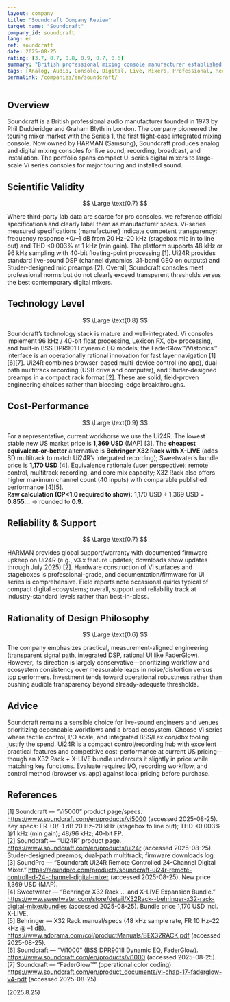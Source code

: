 ```yaml
---
layout: company
title: "Soundcraft Company Review"
target_name: "Soundcraft"
company_id: soundcraft
lang: en
ref: soundcraft
date: 2025-08-25
rating: [3.7, 0.7, 0.8, 0.9, 0.7, 0.6]
summary: "British professional mixing console manufacturer established in 1973, now owned by HARMAN. Offers comprehensive mixing console lineup from compact Ui series to professional Vi series, with solid analog heritage but facing strong digital competition."
tags: [Analog, Audio, Console, Digital, Live, Mixers, Professional, Recording]
permalink: /companies/en/soundcraft/
---
```

## Overview

Soundcraft is a British professional audio manufacturer founded in 1973 by Phil Dudderidge and Graham Blyth in London. The company pioneered the touring mixer market with the Series 1, the first flight-case integrated mixing console. Now owned by HARMAN (Samsung), Soundcraft produces analog and digital mixing consoles for live sound, recording, broadcast, and installation. The portfolio spans compact Ui series digital mixers to large-scale Vi series consoles for major touring and installed sound.

## Scientific Validity

$$ \Large \text{0.7} $$

Where third-party lab data are scarce for pro consoles, we reference official specifications and clearly label them as manufacturer specs. Vi-series measured specifications (manufacturer) indicate competent transparency: frequency response +0/–1 dB from 20 Hz–20 kHz (stagebox mic in to line out) and THD <0.003% at 1 kHz (min gain). The platform supports 48 kHz or 96 kHz sampling with 40-bit floating-point processing [1]. Ui24R provides standard live-sound DSP (channel dynamics, 31-band GEQ on outputs) and Studer-designed mic preamps [2]. Overall, Soundcraft consoles meet professional norms but do not clearly exceed transparent thresholds versus the best contemporary digital mixers.

## Technology Level

$$ \Large \text{0.8} $$

Soundcraft’s technology stack is mature and well-integrated. Vi consoles implement 96 kHz / 40-bit float processing, Lexicon FX, dbx processing, and built-in BSS DPR901II dynamic EQ models; the FaderGlow™/Vistonics™ interface is an operationally rational innovation for fast layer navigation [1][6][7]. Ui24R combines browser-based multi-device control (no app), dual-path multitrack recording (USB drive and computer), and Studer-designed preamps in a compact rack format [2]. These are solid, field-proven engineering choices rather than bleeding-edge breakthroughs.

## Cost-Performance

$$ \Large \text{0.9} $$

For a representative, current workhorse we use the Ui24R. The lowest stable new US market price is **1,369 USD** (MAP) [3]. The **cheapest equivalent-or-better** alternative is **Behringer X32 Rack with X-LIVE** (adds SD multitrack to match Ui24R’s integrated recording); Sweetwater’s bundle price is **1,170 USD** [4]. Equivalence rationale (user perspective): remote control, multitrack recording, and core mix capacity; X32 Rack also offers higher maximum channel count (40 inputs) with comparable published performance [4][5].  
**Raw calculation (CP<1.0 required to show):** 1,170 USD ÷ 1,369 USD = **0.855…** → rounded to **0.9**.

## Reliability & Support

$$ \Large \text{0.7} $$

HARMAN provides global support/warranty with documented firmware upkeep on Ui24R (e.g., v3.x feature updates; downloads show updates through July 2025) [2]. Hardware construction of Vi surfaces and stageboxes is professional-grade, and documentation/firmware for Ui series is comprehensive. Field reports note occasional quirks typical of compact digital ecosystems; overall, support and reliability track at industry-standard levels rather than best-in-class.

## Rationality of Design Philosophy

$$ \Large \text{0.6} $$

The company emphasizes practical, measurement-aligned engineering (transparent signal path, integrated DSP, rational UI like FaderGlow). However, its direction is largely conservative—prioritizing workflow and ecosystem consistency over measurable leaps in noise/distortion versus top performers. Investment tends toward operational robustness rather than pushing audible transparency beyond already-adequate thresholds.

## Advice

Soundcraft remains a sensible choice for live-sound engineers and venues prioritizing dependable workflows and a broad ecosystem. Choose Vi series where tactile control, I/O scale, and integrated BSS/Lexicon/dbx tooling justify the spend. Ui24R is a compact control/recording hub with excellent practical features and competitive cost-performance at current US pricing—though an X32 Rack + X-LIVE bundle undercuts it slightly in price while matching key functions. Evaluate required I/O, recording workflow, and control method (browser vs. app) against local pricing before purchase.

## References

[1] Soundcraft — “Vi5000” product page/specs. https://www.soundcraft.com/en/products/vi5000 (accessed 2025-08-25). Key specs: FR +0/–1 dB 20 Hz–20 kHz (stagebox to line out); THD <0.003% @1 kHz (min gain); 48/96 kHz; 40-bit FP.  
[2] Soundcraft — “Ui24R” product page. https://www.soundcraft.com/en/products/ui24r (accessed 2025-08-25). Studer-designed preamps; dual-path multitrack; firmware downloads log.  
[3] SoundPro — “Soundcraft Ui24R Remote Controlled 24-Channel Digital Mixer.” https://soundpro.com/products/soundcraft-ui24r-remote-controlled-24-channel-digital-mixer (accessed 2025-08-25). New price 1,369 USD (MAP).  
[4] Sweetwater — “Behringer X32 Rack … and X-LIVE Expansion Bundle.” https://www.sweetwater.com/store/detail/X32Rack--behringer-x32-rack-digital-mixer/bundles (accessed 2025-08-25). Bundle price 1,170 USD incl. X-LIVE.  
[5] Behringer — X32 Rack manual/specs (48 kHz sample rate, FR 10 Hz–22 kHz @ –1 dB). https://www.adorama.com/col/productManuals/BEX32RACK.pdf (accessed 2025-08-25).  
[6] Soundcraft — “Vi1000” (BSS DPR901II Dynamic EQ, FaderGlow). https://www.soundcraft.com/en/products/vi1000 (accessed 2025-08-25).  
[7] Soundcraft — “FaderGlow™” (operational color coding). https://www.soundcraft.com/en/product_documents/vi-chap-17-faderglow-v4-pdf (accessed 2025-08-25).

(2025.8.25)

